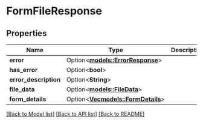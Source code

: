 # FormFileResponse

## Properties

Name | Type | Description | Notes
------------ | ------------- | ------------- | -------------
**error** | Option<[**models::ErrorResponse**](ErrorResponse.md)> |  | [optional]
**has_error** | Option<**bool**> |  | [optional]
**error_description** | Option<**String**> |  | [optional]
**file_data** | Option<[**models::FileData**](FileData.md)> |  | [optional]
**form_details** | Option<[**Vec<models::FormDetails>**](FormDetails.md)> |  | [optional]

[[Back to Model list]](../README.md#documentation-for-models) [[Back to API list]](../README.md#documentation-for-api-endpoints) [[Back to README]](../README.md)
